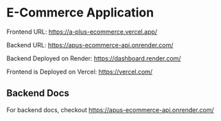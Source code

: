 # E-Commerce Application


Frontend URL: https://a-plus-ecommerce.vercel.app/

Backend URL: https://apus-ecommerce-api.onrender.com/

Backend Deployed on Render: https://dashboard.render.com/

Frontend is Deployed on Vercel: https://vercel.com/


## Backend Docs
For backend docs, checkout https://apus-ecommerce-api.onrender.com/
